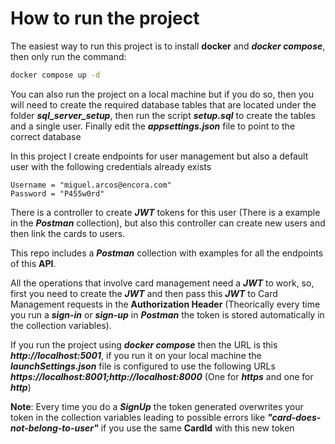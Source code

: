 # How to run the project

The easiest way to run this project is to install **docker** and ***docker compose***, then only run the command:
```bash
docker compose up -d
```

You can also run the project on a local machine but if you do so, then you will need to create the required database tables that are located under the folder
***sql_server_setup***, then run the script ***setup.sql*** to create the tables and a single user. Finally edit the ***appsettings.json*** file to point to the correct database

In this project I create endpoints for user management but also a default user with the following credentials already exists
```
Username = "miguel.arcos@encora.com"
Password = "P455w0rd"
```
There is a controller to create ***JWT*** tokens for this user (There is a example in the ***Postman***  collection), but also this controller can create new users and then link the cards to users.

This repo includes a ***Postman*** collection with examples for all the endpoints of this **API**.

All the operations that involve card management need a ***JWT*** to work, so, first you need to create the ***JWT*** and then pass this ***JWT*** to Card Management requests in the **Authorization Header** (Theorically every time you run a ***sign-in*** or ***sign-up*** in ***Postman***  the token is stored automatically in the collection variables).

If you run the project using ***docker compose*** then the URL is this ***http://localhost:5001***, if you run it on your local machine the ***launchSettings.json*** file is configured to use the following URLs ***https://localhost:8001;http://localhost:8000*** (One for ***https*** and one for ***http***)

**Note**: Every time you do a ***SignUp*** the token generated overwrites your token in the collection variables leading to possible errors like ***"card-does-not-belong-to-user"*** if you use the same **CardId** with this new token
